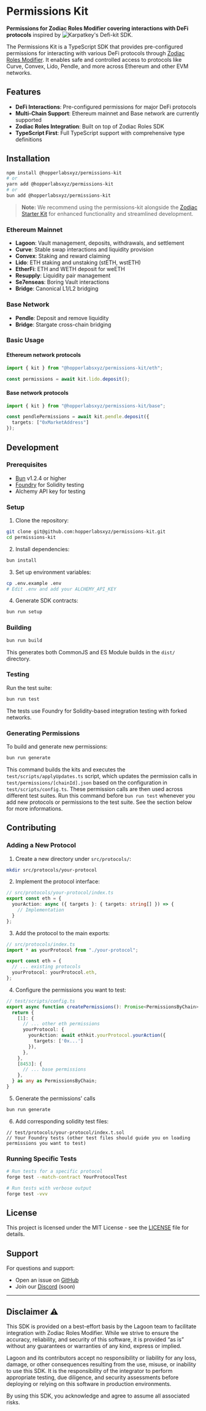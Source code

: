 # Permissions Kit

**Permissions for Zodiac Roles Modifier covering interactions with DeFi protocols** inspired by ![Karpatkey's Defi-kit SDK](https://github.com/karpatkey/defi-kit).

The Permissions Kit is a TypeScript SDK that provides pre-configured permissions for interacting with various DeFi protocols through [Zodiac Roles Modifier](https://docs.roles.gnosisguild.org/). It enables safe and controlled access to protocols like Curve, Convex, Lido, Pendle, and more across Ethereum and other EVM networks.

## Features

- **DeFi Interactions**: Pre-configured permissions for major DeFi protocols
- **Multi-Chain Support**: Ethereum mainnet and Base network are currently supported
- **Zodiac Roles Integration**: Built on top of Zodiac Roles SDK
- **TypeScript First**: Full TypeScript support with comprehensive type definitions

## Installation

```bash
npm install @hopperlabsxyz/permissions-kit
# or
yarn add @hopperlabsxyz/permissions-kit
# or
bun add @hopperlabsxyz/permissions-kit
```

> **Note:** We recommend using the permissions-kit alongside the [Zodiac Starter Kit](https://docs.roles.gnosisguild.org/sdk/getting-started) for enhanced functionality and streamlined development.

### Ethereum Mainnet
- **Lagoon**: Vault management, deposits, withdrawals, and settlement
- **Curve**: Stable swap interactions and liquidity provision
- **Convex**: Staking and reward claiming
- **Lido**: ETH staking and unstaking (stETH, wstETH)
- **EtherFi**: ETH and WETH deposit for weETH
- **Resupply**: Liquidity pair management
- **Se7enseas**: Boring Vault interactions
- **Bridge**: Canonical L1/L2 bridging

### Base Network
- **Pendle**: Deposit and remove liquidity 
- **Bridge**: Stargate cross-chain bridging

### Basic Usage

#### Ethereum network protocols

```typescript
import { kit } from "@hopperlabsxyz/permissions-kit/eth";

const permissions = await kit.lido.deposit();
```

#### Base network protocols

```typescript
import { kit } from "@hopperlabsxyz/permissions-kit/base";

const pendlePermissions = await kit.pendle.deposit({
  targets: ["0xMarketAddress"]
});
```

## Development

### Prerequisites

- [Bun](https://bun.sh) v1.2.4 or higher
- [Foundry](https://book.getfoundry.sh/getting-started/installation) for Solidity testing
- Alchemy API key for testing

### Setup

1. Clone the repository:
```bash
git clone git@github.com:hopperlabsxyz/permissions-kit.git
cd permissions-kit
```

2. Install dependencies:
```bash
bun install
```

3. Set up environment variables:
```bash
cp .env.example .env
# Edit .env and add your ALCHEMY_API_KEY
```

4. Generate SDK contracts:
```bash
bun run setup
```

### Building

```bash
bun run build
```

This generates both CommonJS and ES Module builds in the `dist/` directory.

### Testing

Run the test suite:
```bash
bun run test
```

The tests use Foundry for Solidity-based integration testing with forked networks.

### Generating Permissions

To build and generate new permissions:
```bash
bun run generate
```

This command builds the kits and executes the `test/scripts/applyUpdates.ts` script, which updates the permission calls in `test/permissions/[chainId].json` based on the configuration in `test/scripts/config.ts`. These permission calls are then used across different test suites. Run this command before `bun run test` whenever you add new protocols or permissions to the test suite. See the section below for more informations.

## Contributing

### Adding a New Protocol

1. Create a new directory under `src/protocols/`:
```bash
mkdir src/protocols/your-protocol
```

2. Implement the protocol interface:
```typescript
// src/protocols/your-protocol/index.ts
export const eth = {
  yourAction: async ({ targets }: { targets: string[] }) => {
    // Implementation
  }
};
```

3. Add the protocol to the main exports:
```typescript
// src/protocols/index.ts
import * as yourProtocol from "./your-protocol";

export const eth = {
  // ... existing protocols
  yourProtocol: yourProtocol.eth,
};
```

4. Configure the permissions you want to test:

```typescript
// test/scripts/config.ts
export async function createPermissions(): Promise<PermissionsByChain> {
  return {
    [1]: {
      // ... other eth permissions
      yourProtocol: {
        yourAction: await ethkit.yourProtocol.yourAction({
          targets: ['0x...']
        }),
      },
    },
    [8453]: {
      // ... base permissions
    },
  } as any as PermissionsByChain;
}
```

5. Generate the permissions' calls

```bash
bun run generate
```


6. Add corresponding solidity test files:

```solidity
// test/protocols/your-protocol/index.t.sol
// Your Foundry tests (other test files should guide you on loading permissions you want to test)
```

### Running Specific Tests

```bash
# Run tests for a specific protocol
forge test --match-contract YourProtocolTest

# Run tests with verbose output
forge test -vvv
```

## License

This project is licensed under the MIT License - see the [LICENSE](LICENSE) file for details.

## Support

For questions and support:
- Open an issue on [GitHub](https://github.com/hopperlabsxyz/permissions-kit/issues)
- Join our [Discord](https://discord.gg/) (soon)

---

## Disclaimer ⚠️

This SDK is provided on a best-effort basis by the Lagoon team to facilitate integration with Zodiac Roles Modifier. While we strive to ensure the accuracy, reliability, and security of this software, it is provided “as is” without any guarantees or warranties of any kind, express or implied.

Lagoon and its contributors accept no responsibility or liability for any loss, damage, or other consequences resulting from the use, misuse, or inability to use this SDK. It is the responsibility of the integrator to perform appropriate testing, due diligence, and security assessments before deploying or relying on this software in production environments.

By using this SDK, you acknowledge and agree to assume all associated risks.
